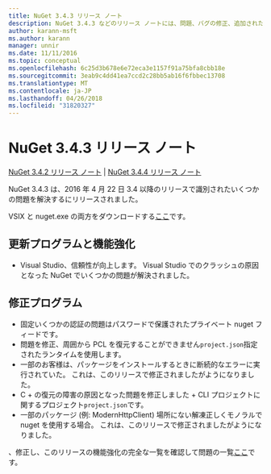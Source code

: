 ```yaml
---
title: NuGet 3.4.3 リリース ノート
description: NuGet 3.4.3 などのリリース ノートには、問題、バグの修正、追加された機能、および Dcr が知られています。
author: karann-msft
ms.author: karann
manager: unnir
ms.date: 11/11/2016
ms.topic: conceptual
ms.openlocfilehash: 6c25d3b678e6e72eca3e1157f91a75bfa8cbb18e
ms.sourcegitcommit: 3eab9c4dd41ea7ccd2c28bb5ab16f6fbbec13708
ms.translationtype: MT
ms.contentlocale: ja-JP
ms.lasthandoff: 04/26/2018
ms.locfileid: "31820327"
---
```

# <a name="nuget-343-release-notes"></a>NuGet 3.4.3 リリース ノート

[NuGet 3.4.2 リリース ノート](../release-notes/nuget-3.4.2.md) | [NuGet 3.4.4 リリース ノート](../release-notes/nuget-3.4.4.md)

NuGet 3.4.3 は、2016 年 4 月 22 日 3.4 以降のリリースで識別されたいくつかの問題を解決するにリリースされました。

VSIX と nuget.exe の両方をダウンロードする[ここ](https://dist.nuget.org/index.html)です。

## <a name="updates-and-improvements"></a>更新プログラムと機能強化

* Visual Studio、信頼性が向上します。 Visual Studio でのクラッシュの原因となった NuGet でいくつかの問題が解決されました。

## <a name="fixes"></a>修正プログラム

* 固定いくつかの認証の問題はパスワードで保護されたプライベート nuget フィードです。
* 問題を修正、周囲から PCL を復元することができません`project.json`指定されたランタイムを使用します。
* 一部のお客様は、パッケージをインストールするときに断続的なエラーに実行されていた。 これは、このリリースで修正されましたがようになりました。
* C + の復元の障害の原因となった問題を修正しました + CLI プロジェクトに関するプロジェクト`project.json`です。
* 一部のパッケージ (例: ModernHttpClient) 場所にない解凍正しくモノラルで nuget を使用する場合。 これは、このリリースで修正されましたがようになりました。

、修正し、このリリースの機能強化の完全な一覧を確認して問題の一覧[ここ](https://github.com/NuGet/Home/issues?q=is%3Aissue+milestone%3A3.4.3+is%3Aclosed)です。
